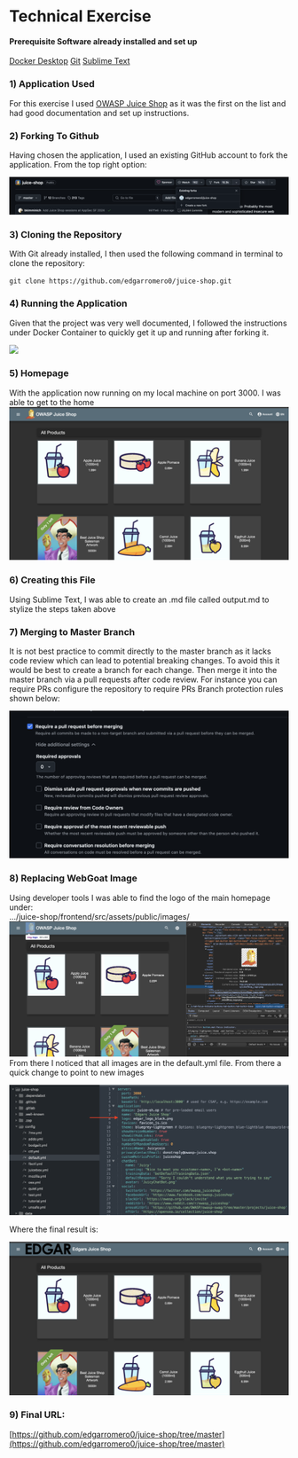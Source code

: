 # Technical Exercise


#### Prerequisite Software already installed and set up 
[Docker Desktop](https://docs.docker.com/desktop/install/mac-install/) 
[Git](https://git-scm.com/download/mac) 
[Sublime Text](https://www.sublimetext.com/download_thanks?target=mac)


### 1)  Application Used
For this exercise I used [OWASP Juice Shop](https://github.com/juice-shop/juice-shop) as it was the first on the list and had good documentation and set up instructions. 

### 2)  Forking To Github
 Having chosen the application, I used an existing  GitHub account to fork the application. From the top right option:

![](assignment_images/forking.png)

### 3) Cloning the Repository
With Git already installed, I then used the following command in terminal to clone the repository:
  
`git clone https://github.com/edgarromero0/juice-shop.git`

### 4) Running the Application
Given that the project was very well documented, I followed the instructions under Docker Container to quickly get it up and running after forking it.  
  
![](assignment_images/docker_command.png)

### 5) Homepage
With the application now running on my local machine on port 3000. I was able to get to the home   
![](assignment_images/homepage.png)

### 6) Creating this File
Using Sublime Text, I was able to create an .md file called output.md to stylize the steps taken above

### 7) Merging to Master Branch
It is not best practice to commit directly to the master branch as it lacks code review which can lead to potential breaking changes. To avoid this it would be best to create a branch for each change. Then merge it into the master branch via a pull requests  after code review. For instance you can require PRs configure the repository to require PRs Branch protection rules shown below:  

![](assignment_images/branch_protection.png)

### 8) Replacing WebGoat Image

Using developer tools I was able to find the logo of the main homepage under:  
…/juice-shop/frontend/src/assets/public/images/ 
![](assignment_images/developertools.png)
From there I noticed that all images are in the default.yml file. From there a quick change to point to new images

![](assignment_images/sublime.png)

Where the final result is:  
  
![](assignment_images/final_product.png)

### 9) Final URL:  
  
[https://github.com/edgarromero0/juice-shop/tree/master](https://github.com/edgarromero0/juice-shop/tree/master)